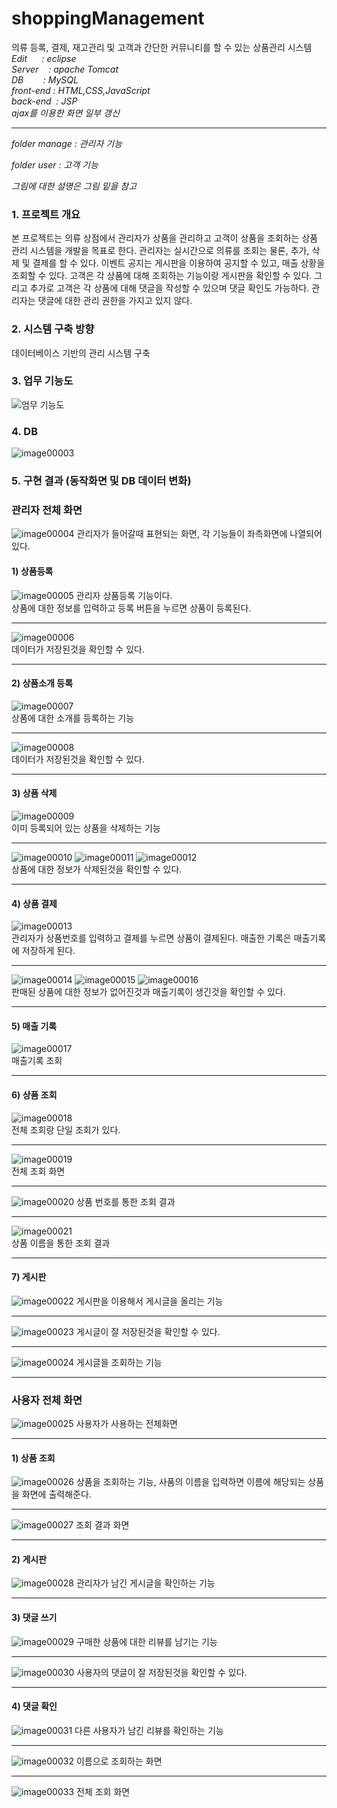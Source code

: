 # shoppingManagement
의류 등록, 결제, 재고관리 및 고객과 간단한 커뮤니티를 할 수 있는 상품관리 시스템
*Edit&nbsp;&nbsp;&nbsp;&nbsp;&nbsp;&nbsp;:&nbsp;eclipse*   
*Server&nbsp;&nbsp;&nbsp;&nbsp;:&nbsp;apache Tomcat*   
*DB&nbsp;&nbsp;&nbsp;&nbsp;&nbsp;&nbsp;&nbsp;&nbsp;:&nbsp;MySQL*   
*front-end&nbsp;:&nbsp;HTML,CSS,JavaScript*   
*back-end&nbsp;&nbsp;:&nbsp;JSP*   
*ajax를 이용한 화면 일부 갱신*   
***

*folder manage : 관리자 기능*

*folder user   : 고객 기능*

*그림에 대한 설명은 그림 밑을 참고*

### 1. 프로젝트 개요
본 프로젝트는 의류 상점에서 관리자가 상품을 관리하고 고객이 상품을 조회하는 상품 관리 시스템을 개발을 목표로 한다. 관리자는 실시간으로 의류를 조회는 물론, 추가, 삭제 및 결제를 할 수 있다. 이벤트 공지는 게시판을 이용하여 공지할 수 있고, 매출 상황을 조회할 수 있다. 고객은 각 상품에 대해 조회하는 기능이랑 게시판을 확인할 수 있다. 그리고 추가로 고객은 각 상품에 대해 댓글을 작성할 수 있으며 댓글 확인도 가능하다. 관리자는 댓글에 대한 관리 권한을 가지고 있지 않다.

### 2. 시스템 구축 방향
데이터베이스 기반의 관리 시스템 구축

### 3. 업무 기능도
![엄무 기능도](https://user-images.githubusercontent.com/34391309/108698438-7a4e1f00-7547-11eb-831d-fe5fbe13e5f1.png)

### 4. DB
![image00003](https://user-images.githubusercontent.com/34391309/108699526-b3d35a00-7548-11eb-8ae7-abe6df3ea30b.png)

### 5. 구현 결과 (동작화면 및 DB 데이터 변화)
### 관리자 전체 화면
![image00004](https://user-images.githubusercontent.com/34391309/108699528-b3d35a00-7548-11eb-92ab-9aa79f1807c6.png)
관리자가 들어갈때 표현되는 화면, 각 기능들이 좌측화면에 나열되어 있다.

#### 1) 상품등록
![image00005](https://user-images.githubusercontent.com/34391309/108699530-b46bf080-7548-11eb-915f-f8a4aadcb517.png)
관리자 상품등록 기능이다.   
상품에 대한 정보를 입력하고 등록 버튼을 누르면 상품이 등록된다.   
***
![image00006](https://user-images.githubusercontent.com/34391309/108699531-b5048700-7548-11eb-8834-f18154b0f790.png)   
데이터가 저장된것을 확인할 수 있다. 
***

#### 2) 상품소개 등록
![image00007](https://user-images.githubusercontent.com/34391309/108699533-b59d1d80-7548-11eb-89fa-d87ae32c8001.png)   
상품에 대한 소개를 등록하는 기능   
***
![image00008](https://user-images.githubusercontent.com/34391309/108699538-b635b400-7548-11eb-8513-90e7f5996cfe.png)   
데이터가 저장된것을 확인할 수 있다.
***
#### 3) 상품 삭제
![image00009](https://user-images.githubusercontent.com/34391309/108699541-b635b400-7548-11eb-8bd6-dca63fad8b00.png)   
이미 등록되어 있는 상품을 삭제하는 기능   
***
![image00010](https://user-images.githubusercontent.com/34391309/108699542-b6ce4a80-7548-11eb-9e57-1462e534888b.png)
![image00011](https://user-images.githubusercontent.com/34391309/108699545-b766e100-7548-11eb-9c75-203f4f62efac.png)
![image00012](https://user-images.githubusercontent.com/34391309/108699546-b766e100-7548-11eb-870d-dfe0af3515b5.png)   
상품에 대한 정보가 삭제된것을 확인할 수 있다.
***
#### 4) 상품 결제
![image00013](https://user-images.githubusercontent.com/34391309/108699547-b7ff7780-7548-11eb-8752-31bb25211bfb.png)   
관리자가 상품번호를 입력하고 결제를 누르면 상품이 결제된다. 매출한 기록은 매출기록에 저장하게 된다.   
***
![image00014](https://user-images.githubusercontent.com/34391309/108699548-b8980e00-7548-11eb-8687-2feae2103964.png)
![image00015](https://user-images.githubusercontent.com/34391309/108699549-b930a480-7548-11eb-8793-7ca0879d3794.png)
![image00016](https://user-images.githubusercontent.com/34391309/108699551-b930a480-7548-11eb-8313-efbf1737c8f2.png)   
판매된 상품에 대한 정보가 없어진것과 매출기록이 생긴것을 확인할 수 있다.
***
#### 5) 매출 기록
![image00017](https://user-images.githubusercontent.com/34391309/108699554-b9c93b00-7548-11eb-9a45-a7cb3e66c902.png)   
매출기록 조회
***
#### 6) 상품 조회 
![image00018](https://user-images.githubusercontent.com/34391309/108699556-ba61d180-7548-11eb-8def-c657002522a8.png)   
전체 조회랑 단일 조회가 있다.
***
![image00019](https://user-images.githubusercontent.com/34391309/108699558-bafa6800-7548-11eb-9baf-ba7ad03748dc.png)   
전체 조회 화면
***
![image00020](https://user-images.githubusercontent.com/34391309/108699561-bb92fe80-7548-11eb-8ec9-d561bb521390.png)
상품 번호를 통한 조회 결과
***
![image00021](https://user-images.githubusercontent.com/34391309/108699564-bc2b9500-7548-11eb-8caf-b5395eac9199.png)   
상품 이름을 통한 조회 결과
***
#### 7) 게시판
![image00022](https://user-images.githubusercontent.com/34391309/108699566-bcc42b80-7548-11eb-9298-d8f3fc2078f9.png)
게시판을 이용해서 게시글을 올리는 기능
***
![image00023](https://user-images.githubusercontent.com/34391309/108699570-bd5cc200-7548-11eb-8bcc-5a25fd24bbfd.png)
게시글이 잘 저장된것을 확인할 수 있다.
***
![image00024](https://user-images.githubusercontent.com/34391309/108699573-bd5cc200-7548-11eb-8fda-4469b54ad4c0.png)
게시글을 조회하는 기능   
***

### 사용자 전체 화면
![image00025](https://user-images.githubusercontent.com/34391309/108699577-bdf55880-7548-11eb-94f1-a177ce9e3766.png)
사용자가 사용하는 전체화면
***
#### 1) 상품 조회
![image00026](https://user-images.githubusercontent.com/34391309/108699579-be8def00-7548-11eb-8fbf-736e6009a2ab.png)
상품을 조회하는 기능, 사품의 이름을 입력하면 이름에 해당되는 상품을 화면에 출력해준다.
***
![image00027](https://user-images.githubusercontent.com/34391309/108699581-bf268580-7548-11eb-9341-9adf062878f8.png)
조회 결과 화면
***
#### 2) 게시판
![image00028](https://user-images.githubusercontent.com/34391309/108699582-bfbf1c00-7548-11eb-91be-ed99f69af54d.png)
관리자가 남긴 게시글을 확인하는 기능
***
#### 3) 댓글 쓰기
![image00029](https://user-images.githubusercontent.com/34391309/108699588-c057b280-7548-11eb-807e-7d7d66c672fc.png)
구매한 상품에 대한 리뷰를 남기는 기능
***
![image00030](https://user-images.githubusercontent.com/34391309/108699592-c0f04900-7548-11eb-86d4-04f6a3f03878.png)
사용자의 댓글이 잘 저장된것을 확인할 수 있다.
***
#### 4) 댓글 확인
![image00031](https://user-images.githubusercontent.com/34391309/108699593-c188df80-7548-11eb-9d8a-2da83acf1272.png)
다른 사용자가 남긴 리뷰를 확인하는 기능
***
![image00032](https://user-images.githubusercontent.com/34391309/108699594-c2217600-7548-11eb-8be1-4410bdc7297b.png)
이름으로 조회하는 화면
***
![image00033](https://user-images.githubusercontent.com/34391309/108699597-c2ba0c80-7548-11eb-8df4-63afe192b07f.png)
전체 조회 화면 
